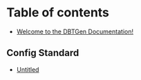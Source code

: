 # Table of contents

* [Welcome to the DBTGen Documentation!](README.md)

## Config Standard

* [Untitled](config-standard/untitled.md)

